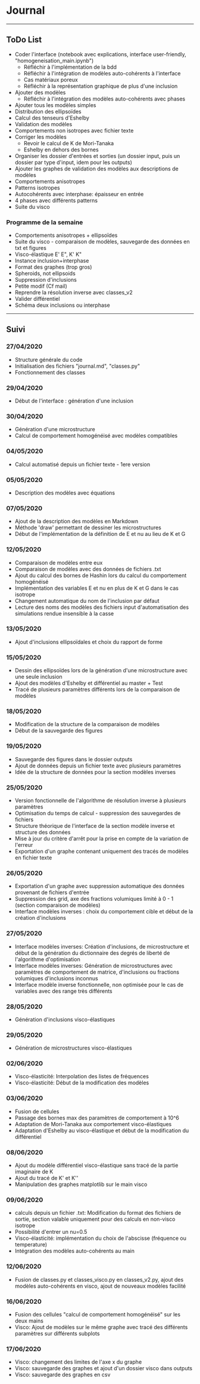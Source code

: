 # Journal
----
## ToDo List
- Coder l'interface (notebook avec explications, interface user-friendly, "homogeneisation_main.ipynb")
    - Réfléchir à l'implémentation de la bdd
    - Réfléchir à l'intégration de modèles auto-cohérents à l'interface
    - Cas matériaux poreux
    - Réfléchir à la représentation graphique de plus d'une inclusion
- Ajouter des modèles
    - Réfléchir à l'intégration des modèles auto-cohérents avec phases
- Ajouter tous les modèles simples
- Distribution des ellipsoïdes
- Calcul des tenseurs d'Eshelby
- Validation des modèles
- Comportements non isotropes avec fichier texte
- Corriger les modèles
    - Revoir le calcul de K de Mori-Tanaka
    - Eshelby en dehors des bornes
- Organiser les dossier d'entrées et sorties (un dossier input, puis un dossier par type d'input, idem pour les outputs)
- Ajouter les graphes de validation des modèles aux descriptions de modèles
- Comportements anisotropes
- Patterns isotropes
- Autocohérents avec interphase: épaisseur en entrée
- 4 phases avec différents patterns
- Suite du visco
    
### Programme de la semaine
- Comportements anisotropes + ellipsoïdes
- Suite du visco - comparaison de modèles, sauvegarde des données en txt et figures
- Visco-élastique E' E", K' K"
- Instance inclusion+interphase
- Format des graphes (trop gros)
- Spheroids, not ellipsoids
- Suppression d'inclusions
- Petite modif (Cf mail)
- Reprendre la résolution inverse avec classes_v2
- Valider différentiel
- Schéma deux inclusions ou interphase

---
## Suivi
### 27/04/2020
- Structure générale du code
- Initialisation des fichiers "journal.md", "classes.py"
- Fonctionnement des classes

### 29/04/2020
- Début de l'interface : génération d'une inclusion

### 30/04/2020
- Génération d'une microstructure
- Calcul de comportement homogénéisé avec modèles compatibles

### 04/05/2020
- Calcul automatisé depuis un fichier texte - 1ere version

### 05/05/2020
- Description des modèles avec équations

### 07/05/2020
- Ajout de la description des modèles en Markdown
- Méthode 'draw' permettant de dessiner les microstructures
- Début de l'implémentation de la définition de E et nu au lieu de K et G

### 12/05/2020 
- Comparaison de modèles entre eux
- Comparaison de modèles avec des données de fichiers .txt
- Ajout du calcul des bornes de Hashin lors du calcul du comportement homogénéisé
- Implémentation des variables E et nu en plus de K et G dans le cas isotrope
- Changement automatique du nom de l'inclusion par défaut
- Lecture des noms des modèles des fichiers input d'automatisation des simulations rendue insensible à la casse 

### 13/05/2020
- Ajout d'inclusions ellipsoïdales et choix du rapport de forme

### 15/05/2020
- Dessin des ellipsoïdes lors de la génération d'une microstructure avec une seule inclusion
- Ajout des modèles d'Eshelby et différentiel au master + Test 
- Tracé de plusieurs paramètres différents lors de la comparaison de modèles

### 18/05/2020
- Modification de la structure de la comparaison de modèles
- Début de la sauvegarde des figures

### 19/05/2020
- Sauvegarde des figures dans le dossier outputs
- Ajout de données depuis un fichier texte avec plusieurs paramètres
- Idée de la structure de données pour la section modèles inverses

### 25/05/2020
- Version fonctionnelle de l'algorithme de résolution inverse à plusieurs paramètres
- Optimisation du temps de calcul - suppression des sauvegardes de fichiers
- Structure théorique de l'interface de la section modèle inverse et structure des données
- Mise à jour du critère d'arrêt pour la prise en compte de la variation de l'erreur
- Exportation d'un graphe contenant uniquement des tracés de modèles en fichier texte

### 26/05/2020
- Exportation d'un graphe avec suppression automatique des données provenant de fichiers d'entrée
- Suppression des grid, axe des fractions volumiques limité à 0 - 1 (section comparaison de modèles)
- Interface modèles inverses : choix du comportement cible et début de la création d'inclusions

### 27/05/2020
- Interface modèles inverses: Création d'inclusions, de microstructure et début de la génération du dictionnaire des degrés de liberté de l'algorithme d'optimisation
- Interface modèles inverses: Génération de microstructures avec paramètres de comportement de matrice, d'inclusions ou fractions volumiques d'inclusions inconnus
- Interface modèle inverse fonctionnelle, non optimisée pour le cas de variables avec des range très différents

### 28/05/2020
- Génération d'inclusions visco-élastiques

### 29/05/2020
- Génération de microstructures visco-élastiques

### 02/06/2020
- Visco-élasticité: Interpolation des listes de fréquences
- Visco-élasticité: Début de la modification des modèles

### 03/06/2020
- Fusion de cellules
- Passage des bornes max des paramètres de comportement à 10^6
- Adaptation de Mori-Tanaka aux comportement visco-élastiques
- Adaptation d'Eshelby au visco-élastique et début de la modification du différentiel

### 08/06/2020
- Ajout du modèle différentiel visco-élastique sans tracé de la partie imaginaire de K
- Ajout du tracé de K' et K''
- Manipulation des graphes matplotlib sur le main visco

### 09/06/2020
- calculs depuis un fichier .txt: Modification du format des fichiers de sortie, section valable uniquement pour des calculs en non-visco isotrope 
- Possibilité d'entrer un nu=0.5
- Visco-élasticité: implémentation du choix de l'abscisse (fréquence ou temperature)
- Intégration des modèles auto-cohérents au main

### 12/06/2020
- Fusion de classes.py et classes_visco.py en classes_v2.py, ajout des modèles auto-cohérents en visco, ajout de nouveaux modèles facilité

### 16/06/2020
- Fusion des cellules "calcul de comportement homogénéisé" sur les deux mains
- Visco: Ajout de modèles sur le même graphe avec tracé des différents paramètres sur différents subplots

### 17/06/2020
- Visco: changement des limites de l'axe x du graphe
- Visco: sauvegarde des graphes et ajout d'un dossier visco dans outputs
- Visco: sauvegarde des graphes en csv